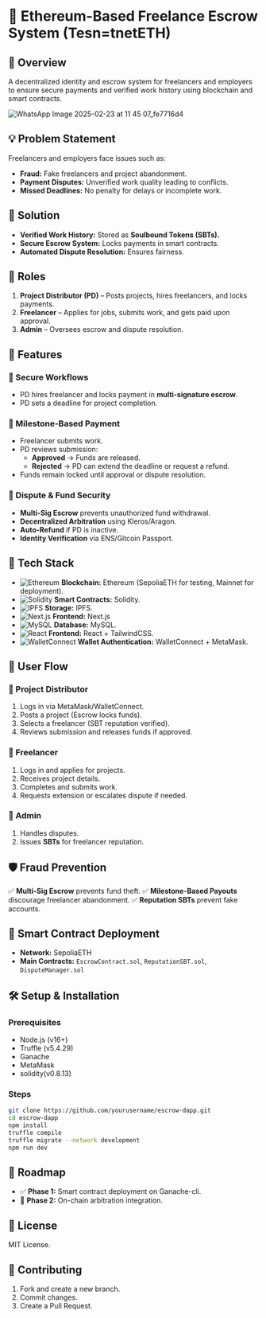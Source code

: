 # 🚀 Ethereum-Based Freelance Escrow System (Tesn=tnetETH)

## 📌 Overview
A decentralized identity and escrow system for freelancers and employers to ensure secure payments and verified work history using blockchain and smart contracts.

![WhatsApp Image 2025-02-23 at 11 45 07_fe7716d4](https://github.com/user-attachments/assets/55c92391-1399-4a8d-811d-f043436e846b)


## 💡 Problem Statement
Freelancers and employers face issues such as:
- **Fraud:** Fake freelancers and project abandonment.
- **Payment Disputes:** Unverified work quality leading to conflicts.
- **Missed Deadlines:** No penalty for delays or incomplete work.

## 🔗 Solution
- **Verified Work History:** Stored as **Soulbound Tokens (SBTs).**
- **Secure Escrow System:** Locks payments in smart contracts.
- **Automated Dispute Resolution:** Ensures fairness.

## 👥 Roles
1. **Project Distributor (PD)** – Posts projects, hires freelancers, and locks payments.
2. **Freelancer** – Applies for jobs, submits work, and gets paid upon approval.
3. **Admin** – Oversees escrow and dispute resolution.

## 🎯 Features
### 🔹 Secure Workflows
- PD hires freelancer and locks payment in **multi-signature escrow**.
- PD sets a deadline for project completion.

### 🔹 Milestone-Based Payment
- Freelancer submits work.
- PD reviews submission:
  - **Approved** → Funds are released.
  - **Rejected** → PD can extend the deadline or request a refund.
- Funds remain locked until approval or dispute resolution.

### 🔹 Dispute & Fund Security
- **Multi-Sig Escrow** prevents unauthorized fund withdrawal.
- **Decentralized Arbitration** using Kleros/Aragon.
- **Auto-Refund** if PD is inactive.
- **Identity Verification** via ENS/Gitcoin Passport.

## 🔧 Tech Stack
- ![Ethereum](https://img.shields.io/badge/Blockchain-Ethereum-blue) **Blockchain:** Ethereum (SepoliaETH for testing, Mainnet for deployment).
- ![Solidity](https://img.shields.io/badge/Smart%20Contracts-Solidity-lightgrey) **Smart Contracts:** Solidity.
- ![IPFS](https://img.shields.io/badge/Storage-IPFS-green) **Storage:** IPFS.
- ![Next.js](https://img.shields.io/badge/Frontend-Next.js-black) **Frontend:** Next.js 
- ![MySQL](https://img.shields.io/badge/Database-MySQL-blue) **Database:** MySQL.
- ![React](https://img.shields.io/badge/Frontend-React-blue) **Frontend:** React + TailwindCSS.
- ![WalletConnect](https://img.shields.io/badge/Wallet%20Auth-WalletConnect-blue) **Wallet Authentication:** WalletConnect + MetaMask.
  
## 🚀 User Flow
### 🔹 Project Distributor
1. Logs in via MetaMask/WalletConnect.
2. Posts a project (Escrow locks funds).
3. Selects a freelancer (SBT reputation verified).
4. Reviews submission and releases funds if approved.

### 🔹 Freelancer
1. Logs in and applies for projects.
2. Receives project details.
3. Completes and submits work.
4. Requests extension or escalates dispute if needed.

### 🔹 Admin
1. Handles disputes.
3. Issues **SBTs** for freelancer reputation.

## 🛡️ Fraud Prevention
✅ **Multi-Sig Escrow** prevents fund theft.
✅ **Milestone-Based Payouts** discourage freelancer abandonment.
✅ **Reputation SBTs** prevent fake accounts.

## 📜 Smart Contract Deployment
- **Network:** SepoliaETH
- **Main Contracts:** `EscrowContract.sol`, `ReputationSBT.sol`, `DisputeManager.sol`

## 🛠️ Setup & Installation
### Prerequisites
- Node.js (v16+)
- Truffle (v5.4.29)
- Ganache
- MetaMask
- solidity(v0.8.13)

### Steps
```bash
git clone https://github.com/yourusername/escrow-dapp.git
cd escrow-dapp
npm install
truffle compile
truffle migrate --network development
npm run dev
```

## 🚀 Roadmap
- ✅ **Phase 1:** Smart contract deployment on Ganache-cli.
- 🚧 **Phase 2:** On-chain arbitration integration.

## 📜 License
MIT License.

## 🤝 Contributing
1. Fork and create a new branch.
2. Commit changes.
3. Create a Pull Request.


